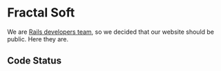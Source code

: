 # Fractal Soft

We are [Rails developers team](http://fractalsoft.org), so we decided that our website should be public. Here they are.


## Code Status
